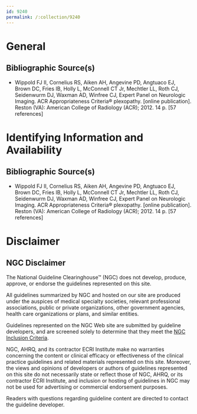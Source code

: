 ```yaml
---
id: 9240
permalink: /:collection/9240
---
```


# General

## Bibliographic Source(s)

- Wippold FJ II, Cornelius RS, Aiken AH, Angevine PD, Angtuaco EJ, Brown DC, Fries IB, Holly L, McConnell CT Jr, Mechtler LL, Roth CJ, Seidenwurm DJ, Waxman AD, Winfree CJ, Expert Panel on Neurologic Imaging. ACR Appropriateness Criteria® plexopathy. [online publication]. Reston (VA): American College of Radiology (ACR); 2012. 14 p. [57 references]

# Identifying Information and Availability

## Bibliographic Source(s)

- Wippold FJ II, Cornelius RS, Aiken AH, Angevine PD, Angtuaco EJ, Brown DC, Fries IB, Holly L, McConnell CT Jr, Mechtler LL, Roth CJ, Seidenwurm DJ, Waxman AD, Winfree CJ, Expert Panel on Neurologic Imaging. ACR Appropriateness Criteria® plexopathy. [online publication]. Reston (VA): American College of Radiology (ACR); 2012. 14 p. [57 references]

# Disclaimer

## NGC Disclaimer

The National Guideline Clearinghouse™ (NGC) does not develop, produce, approve, or endorse the guidelines represented on this site.

All guidelines summarized by NGC and hosted on our site are produced under the auspices of medical specialty societies, relevant professional associations, public or private organizations, other government agencies, health care organizations or plans, and similar entities.

Guidelines represented on the NGC Web site are submitted by guideline developers, and are screened solely to determine that they meet the [NGC Inclusion Criteria](/help-and-about/summaries/inclusion-criteria).

NGC, AHRQ, and its contractor ECRI Institute make no warranties concerning the content or clinical efficacy or effectiveness of the clinical practice guidelines and related materials represented on this site. Moreover, the views and opinions of developers or authors of guidelines represented on this site do not necessarily state or reflect those of NGC, AHRQ, or its contractor ECRI Institute, and inclusion or hosting of guidelines in NGC may not be used for advertising or commercial endorsement purposes.

Readers with questions regarding guideline content are directed to contact the guideline developer.

